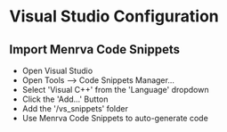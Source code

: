 # Visual Studio Configuration

## Import Menrva Code Snippets
  - Open Visual Studio
  - Open Tools --> Code Snippets Manager...
  - Select 'Visual C++' from the 'Language' dropdown
  - Click the 'Add...' Button
  - Add the '/vs_snippets' folder
  - Use Menrva Code Snippets to auto-generate code
